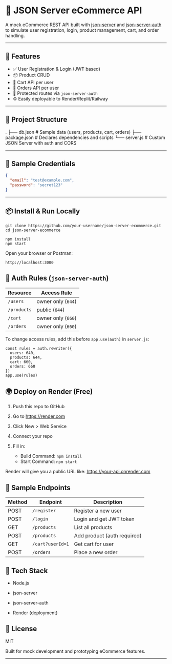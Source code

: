 # 🛒 JSON Server eCommerce API

A mock eCommerce REST API built with [json-server](https://github.com/typicode/json-server) and [json-server-auth](https://github.com/jeremyben/json-server-auth) to simulate user registration, login, product management, cart, and order handling.

---

## 🚀 Features

- ✅ User Registration & Login (JWT based)
- 📦 Product CRUD
- 🧺 Cart API per user
- 🧾 Orders API per user
- 🔐 Protected routes via `json-server-auth`
- ⚙️ Easily deployable to Render/Replit/Railway

---

## 📁 Project Structure

.
├── db.json # Sample data (users, products, cart, orders)
├── package.json # Declares dependencies and scripts
└── server.js # Custom JSON Server with auth and CORS


---

## 🧪 Sample Credentials

```json
{
  "email": "test@example.com",
  "password": "secret123"
}
```

---

## 📦 Install & Run Locally

```
git clone https://github.com/your-username/json-server-ecommerce.git
cd json-server-ecommerce

npm install
npm start
```

Open your browser or Postman:
```
http://localhost:3000
```

## 🔐 Auth Rules (`json-server-auth`)

| Resource    | Access Rule        |
| ----------- | ------------------ |
| `/users`    | owner only (`644`) |
| `/products` | public (`644`)     |
| `/cart`     | owner only (`660`) |
| `/orders`   | owner only (`660`) |

To change access rules, add this before `app.use(auth)` in `server.js`:
```
const rules = auth.rewriter({
  users: 640,
  products: 644,
  cart: 660,
  orders: 660
})
app.use(rules)
```

## 🌍 Deploy on Render (Free)
1. Push this repo to GitHub

2. Go to https://render.com

3. Click New > Web Service

4. Connect your repo

5. Fill in:
    - Build Command: `npm install`
    - Start Command: `npm start`

Render will give you a public URL like: https://your-api.onrender.com

## 🧪 Sample Endpoints
| Method | Endpoint         | Description                 |
| ------ | ---------------- | --------------------------- |
| POST   | `/register`      | Register a new user         |
| POST   | `/login`         | Login and get JWT token     |
| GET    | `/products`      | List all products           |
| POST   | `/products`      | Add product (auth required) |
| GET    | `/cart?userId=1` | Get cart for user           |
| POST   | `/orders`        | Place a new order           |

## 🧰 Tech Stack
- Node.js

- json-server

- json-server-auth

- Render (deployment)

## 📄 License
MIT

Built for mock development and prototyping eCommerce features.


---
